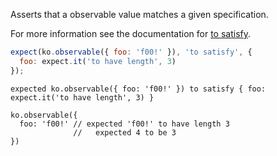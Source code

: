 Asserts that a observable value matches a given specification.

For more information see the documentation for
[to satisfy](http://unexpectedjs.github.io/assertions/any/to-satisfy/).

```js
expect(ko.observable({ foo: 'f00!' }), 'to satisfy', {
  foo: expect.it('to have length', 3)
});
```

```output
expected ko.observable({ foo: 'f00!' }) to satisfy { foo: expect.it('to have length', 3) }

ko.observable({
  foo: 'f00!' // expected 'f00!' to have length 3
              //   expected 4 to be 3
})
```
